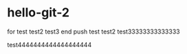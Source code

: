 # hello-git-2
for test
test2
test3
end
push test
test2
test33333333333333

test4444444444444444444


